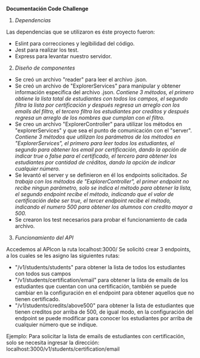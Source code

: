 **Documentación Code Challenge**

1. *Dependencias*

Las dependencias que se utilizaron es éste proyecto fueron:
- Eslint para correcciones y legibilidad del código.
- Jest para realizar los test.
- Express para levantar nuestro servidor.

2. *Diseño de componentes*

- Se creó un archivo "reader" para leer el archivo .json.
- Se creó un archivo de "ExplorerServices" para manipular y obtener información específica del archivo .json.
  *Contiene 3 métodos, el primero obtiene la lista total de estudiantes con todos los campos, el segundo filtra la lista por certificación y después regresa un arreglo con los emails del filtro, el tercero filtra los estudiantes por creditos y después regresa un arreglo de los nombres que cumplan con el filtro.*
- Se creo un archivo "ExplorerController" para utilizar los métodos en "explorerServices" y que sea el punto de comunicación con el "server".
  *Contiene 3 métodos que utilizan los parámetros de los métodos en "ExplorerServices", el primero para leer todos los estudiantes, el segundo para obtener los email por certificación, dando la opción de indicar true o false para el certificado, el tercero para obtener los estudiantes por cantidad de créditos, dando la opción de indicar cualquier número.*
- Se levantó el server y se definieron en él los endpoints solicitados.
  *Se trabaja con los métodos de "ExplorerController", el primer endpoint no recibe ningun parámetro, solo se indica el método para obtener la lista, el segundo endpoint recibe el método, indicando que el valor de certificación debe ser true, el tercer endpoint recibe el método, indicando el numero 500 para obtener los alumnos con credito mayor a 500.* 
- Se crearon los test necesarios para probar el funcionamiento de cada archivo.

3. *Funcionamiento del API*

Accedemos al APIcon la ruta localhost:3000/
Se solicitó crear 3 endpoints, a los cuales se les asigno las siguientes rutas:
- "/v1/students/students" para obtener la lista de todos los estudiantes con todos sus campos
- "/v1/students/certification/email" para obtener la lista de emails de los estudiantes que cuentan con una certificación, también se puede cambiar en la configuración en el endpoint para obtener aquellos que no tienen certificado.
- "/v1/students/credits/above500" para obtener la lista de estudiantes que tienen creditos por arriba de 500, de igual modo, en la configuración del endpoint se puede modificar para conocer los estudiantes por arriba de cualquier número que se indique.
 
Ejemplo: Para solicitar la lista de emails de estudiantes con certificación, solo se necesita ingresar la dirección: localhost:3000/v1/students/certification/email
